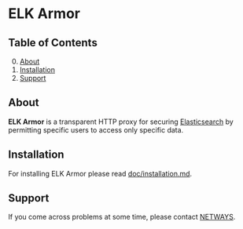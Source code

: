 # ELK Armor

## Table of Contents

0. [About](#about)
1. [Installation](#installation)
2. [Support](#support)

## About

**ELK Armor** is a transparent HTTP proxy for securing [Elasticsearch](https://www.elastic.co/) by permitting specific
users to access only specific data.

## Installation

For installing ELK Armor please read [doc/installation.md](doc/01-installation.md).

## Support

If you come across problems at some time, please contact [NETWAYS](mailto:info@netways.de).
